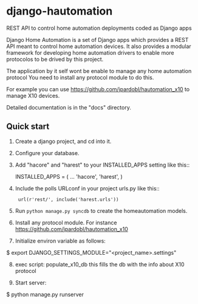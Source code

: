 django-hautomation
==================

REST API to control home automation deployments coded as Django apps


Django Home Automation is a set of Django apps which provides a REST API meant to
control home automation devices. It also provides a modular framework for
developing home automation drivers to enable more protocolos to be drived by this project.

The application by it self wont be enable to manage any home automation protocol
You need to install any protocol module to do this.

For example you can use https://github.com/jpardobl/hautomation_x10 to
manage X10 devices.

Detailed documentation is in the "docs" directory.

Quick start
-----------

1. Create a django project, and cd into it.

2. Configure your database.

3. Add "hacore" and "harest" to your INSTALLED_APPS setting like this::

      INSTALLED_APPS = (
          ...
          'hacore',
	  'harest',
      )

4. Include the polls URLconf in your project urls.py like this::

	    url(r'rest/', include('harest.urls'))

5. Run `python manage.py syncdb` to create the homeautomation models.

6. Install any protocol module. For instance https://github.com/jpardobl/hautomation_x10

7. Initialize environ variable as follows:

  $ export DJANGO_SETTINGS_MODULE="<project_name>.settings"

8. exec script: populate_x10_db this fills the db with the info about X10 protocol

9. Start server:

  $ python manage.py runserver

